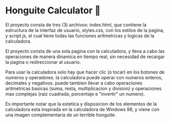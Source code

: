 # Honguite Calculator 🍄

El proyecto consta de tres (3) archivos: index.html, que contiene la estructura de la interfaz de usuario, styles.css, con los estilos de la pagina, y script.js, el cual tiene todas las funciones aritmetricas y logicas de la calculadora.

El proyecto consta de una sola pagina con la calculadora, y lleva a cabo las operaciones de manera dinamica en tiempo real, sin necesidad de recargar la pagina o redireccionar al usuario.

Para usar la calculadora solo hay que hacer clic (o tocar) en los botones de numeros y operadores. la calculadora puede operar con numeros enteros, decimales y negativos. puede tambien llevar a cabo operaciones aritmetricas basicas (suma, resta, multiplicacion y division) y operaciones mas complejas (raiz cuadrada, porcentaje e "invertir" un numero).

Es importante notar que la estetica y disposicion de los elementos de la calculadora esta inspirada en la calculadora de Windows 98, y viene con una imagen complementaria de un terrible honguite.